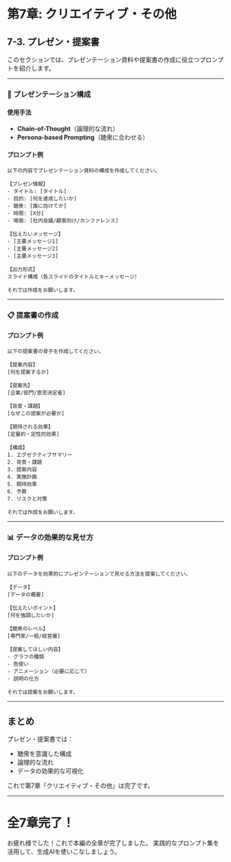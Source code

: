 # 第7章: クリエイティブ・その他

## 7-3. プレゼン・提案書

このセクションでは、プレゼンテーション資料や提案書の作成に役立つプロンプトを紹介します。

---

### 🎤 プレゼンテーション構成

#### 使用手法
- **Chain-of-Thought**（論理的な流れ）
- **Persona-based Prompting**（聴衆に合わせる）

#### プロンプト例

```
以下の内容でプレゼンテーション資料の構成を作成してください。

【プレゼン情報】
- タイトル: [タイトル]
- 目的: [何を達成したいか]
- 聴衆: [誰に向けてか]
- 時間: [X分]
- 場面: [社内会議/顧客向け/カンファレンス]

【伝えたいメッセージ】
- [主要メッセージ1]
- [主要メッセージ2]
- [主要メッセージ3]

【出力形式】
スライド構成（各スライドのタイトルとキーメッセージ）

それでは作成をお願いします。
```

---

### 📋 提案書の作成

#### プロンプト例

```
以下の提案書の骨子を作成してください。

【提案内容】
[何を提案するか]

【提案先】
[企業/部門/意思決定者]

【背景・課題】
[なぜこの提案が必要か]

【期待される効果】
[定量的・定性的効果]

【構成】
1. エグゼクティブサマリー
2. 背景・課題
3. 提案内容
4. 実施計画
5. 期待効果
6. 予算
7. リスクと対策

それでは作成をお願いします。
```

---

### 📊 データの効果的な見せ方

#### プロンプト例

```
以下のデータを効果的にプレゼンテーションで見せる方法を提案してください。

【データ】
[データの概要]

【伝えたいポイント】
[何を強調したいか]

【聴衆のレベル】
[専門家/一般/経営層]

【提案してほしい内容】
- グラフの種類
- 色使い
- アニメーション（必要に応じて）
- 説明の仕方

それでは提案をお願いします。
```

---

## まとめ

プレゼン・提案書では：
- 聴衆を意識した構成
- 論理的な流れ
- データの効果的な可視化

これで第7章「クリエイティブ・その他」は完了です。

---

# 全7章完了！

お疲れ様でした！これで本編の全章が完了しました。
実践的なプロンプト集を活用して、生成AIを使いこなしましょう。
